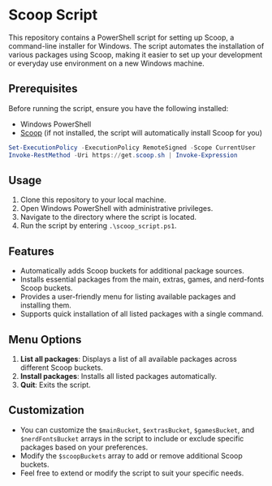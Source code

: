 # Scoop Script

This repository contains a PowerShell script for setting up Scoop, a command-line installer for Windows. The script automates the installation of various packages using Scoop, making it easier to set up your development or everyday use environment on a new Windows machine.

## Prerequisites

Before running the script, ensure you have the following installed:

- Windows PowerShell
- [Scoop](https://scoop.sh/) (if not installed, the script will automatically install Scoop for you)

```powershell
Set-ExecutionPolicy -ExecutionPolicy RemoteSigned -Scope CurrentUser
Invoke-RestMethod -Uri https://get.scoop.sh | Invoke-Expression
```

## Usage

1. Clone this repository to your local machine.
2. Open Windows PowerShell with administrative privileges.
3. Navigate to the directory where the script is located.
4. Run the script by entering `.\scoop_script.ps1`.

## Features

- Automatically adds Scoop buckets for additional package sources.
- Installs essential packages from the main, extras, games, and nerd-fonts Scoop buckets.
- Provides a user-friendly menu for listing available packages and installing them.
- Supports quick installation of all listed packages with a single command.

## Menu Options

1. **List all packages**: Displays a list of all available packages across different Scoop buckets.
2. **Install packages**: Installs all listed packages automatically.
3. **Quit**: Exits the script.

## Customization

- You can customize the `$mainBucket`, `$extrasBucket`, `$gamesBucket`, and `$nerdFontsBucket` arrays in the script to include or exclude specific packages based on your preferences.
- Modify the `$scoopBuckets` array to add or remove additional Scoop buckets.
- Feel free to extend or modify the script to suit your specific needs.
